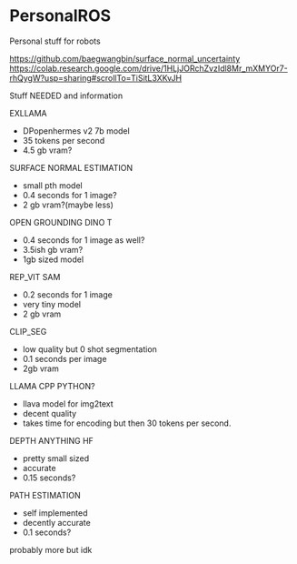 # PersonalROS
Personal stuff for robots

 https://github.com/baegwangbin/surface_normal_uncertainty
 https://colab.research.google.com/drive/1HLjJORchZvzIdl8Mr_mXMYOr7-rhQygW?usp=sharing#scrollTo=TiSitL3XKvJH


Stuff NEEDED and information

EXLLAMA
- DPopenhermes v2 7b model
- 35 tokens per second
- 4.5 gb vram?

SURFACE NORMAL ESTIMATION
- small pth model
- 0.4 seconds for 1 image?
- 2 gb vram?(maybe less)

OPEN GROUNDING DINO T
- 0.4 seconds for 1 image as well?
- 3.5ish gb vram?
- 1gb sized model

REP_VIT SAM
- 0.2 seconds for 1 image
- very tiny model
- 2 gb vram

CLIP_SEG
- low quality but 0 shot segmentation
- 0.1 seconds per image
- 2gb vram

LLAMA CPP PYTHON?
- llava model for img2text
- decent quality
- takes time for encoding but then 30 tokens per second.

DEPTH ANYTHING HF
- pretty small sized
- accurate
- 0.15 seconds?

PATH ESTIMATION
- self implemented
- decently accurate
- 0.1 seconds?

probably more but idk
